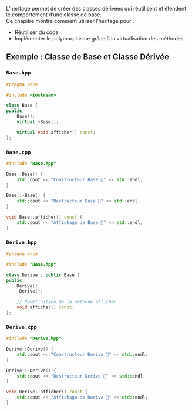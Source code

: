 
L’héritage permet de créer des classes dérivées qui réutilisent et étendent le comportement d’une classe de base.  
Ce chapitre montre comment utiliser l’héritage pour :
- Réutiliser du code
- Implémenter le polymorphisme grâce à la virtualisation des méthodes

## Exemple : Classe de Base et Classe Dérivée

### `Base.hpp`
```cpp
#pragma once

#include <iostream>

class Base {
public:
    Base();
    virtual ~Base();

    virtual void afficher() const;
};
```


### `Base.cpp`

```cpp
#include "Base.hpp"

Base::Base() {
    std::cout << "Constructeur Base 🚀" << std::endl;
}

Base::~Base() {
    std::cout << "Destructeur Base 👋" << std::endl;
}

void Base::afficher() const {
    std::cout << "Affichage de Base 🎯" << std::endl;
}
```

### `Derive.hpp`
```cpp
#pragma once

#include "Base.hpp"

class Derive : public Base {
public:
    Derive();
    ~Derive();

    // Redéfinition de la méthode afficher
    void afficher() const;
};
```

### `Derive.cpp`
```cpp
#include "Derive.hpp"

Derive::Derive() {
    std::cout << "Constructeur Derive 🚀" << std::endl;
}

Derive::~Derive() {
    std::cout << "Destructeur Derive 👋" << std::endl;
}

void Derive::afficher() const {
    std::cout << "Affichage de Derive 🎯" << std::endl;
}
```

